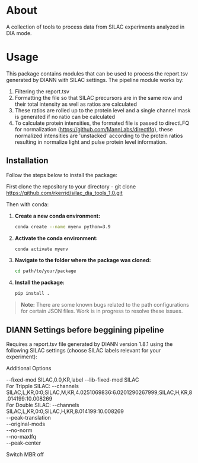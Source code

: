 # About
A collection of tools to process data from SILAC experiments analyzed in DIA mode.  

# Usage
This package contains modules that can be used to process the report.tsv generated by DIANN with SILAC settings. 
The pipeline module works by:
1) Filtering the report.tsv
2) Formatting the file so that SILAC precursors are in the same row and their total intensity as well as ratios are calculated
3) These ratios are rolled up to the protein level and a single channel mask is generated if no ratio can be calculated
4) To calculate protein intensities, the formated file is passed to directLFQ for normalization (https://github.com/MannLabs/directlfq), these normalized intensities are 'unstacked' according to the protein ratios resulting in normalize light and pulse protein level information.




## Installation

Follow the steps below to install the package:

First clone the repository to your directory - git clone https://github.com/rkerrid/silac_dia_tools_1.0.git

Then with conda:

1. **Create a new conda environment:**
   ```bash
   conda create --name myenv python=3.9
   ```
   
2. **Activate the conda environment:**
   ```bash
   conda activate myenv
   ```

3. **Navigate to the folder where the package was cloned:**
   ```bash
   cd path/to/your/package
   ```
   
4. **Install the package:**
   ```bash
   pip install .
   ```

> **Note:** There are some known bugs related to the path configurations for certain JSON files. Work is in progress to resolve these issues.



## DIANN Settings before beggining pipeline
Requires a report.tsv file generated by DIANN version 1.8.1 using the following SILAC settings (choose SILAC labels relevant for your experiment):

 Additional Options
 
--fixed-mod SILAC,0.0,KR,label
--lib-fixed-mod SILAC   
For Tripple SILAC: --channels SILAC,L,KR,0:0;SILAC,M,KR,4.0251069836:6.0201290267999;SILAC,H,KR,8.014199:10.008269   
For Double SILAC: --channels SILAC,L,KR,0:0;SILAC,H,KR,8.014199:10.008269   
--peak-translation   
--original-mods  
--no-norm   
--no-maxlfq   
--peak-center

Switch MBR off



